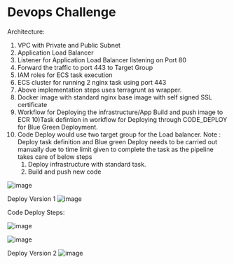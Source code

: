 # Devops Challenge

Architecture:

1) VPC with Private and Public Subnet
2) Application Load Balancer
3) Listener for Application Load Balancer listening on Port 80
4) Forward the traffic to port 443 to Target Group
5) IAM roles for ECS task execution 
6) ECS cluster for running 2 nginx task using port 443
7) Above implementation steps uses terragrunt as wrapper.
8) Docker image with standard nginx base image with self signed SSL certificate
9) Workflow for Deploying the infrastructure/App Build and push image to ECR
10)Task defintion in workflow for Deploying through CODE_DEPLOY for Blue Green Deployment.
11) Code Deploy would use two target group for the Load balancer.
Note : Deploy task definition and Blue green Deploy needs to be carried out manually due to 
       time limit given to complete the task as the pipeline takes care of below steps
       1) Deploy infrastructure with standard task.
       2) Build and push new code



![image](https://user-images.githubusercontent.com/110839796/183505131-8aa3e781-e0eb-470f-bfcb-8c472f9bfbca.png)

Deploy Version 1
![image](https://user-images.githubusercontent.com/110839796/183506097-1b186b59-cf6a-4a49-8ffb-b57a2779d966.png)

Code Deploy Steps:

![image](https://user-images.githubusercontent.com/110839796/183506710-ae27c071-1cc9-4f57-aa0c-55e77d11338a.png)

![image](https://user-images.githubusercontent.com/110839796/183506771-6cff8290-0d78-4df9-832a-9f9790e4c24c.png)

Deploy Version 2
![image](https://user-images.githubusercontent.com/110839796/183506920-7cb7a626-c120-4cd4-8456-c943932b2b0e.png)


